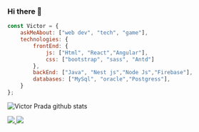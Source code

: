 ### Hi there 👋

```javascript
const Victor = {
    askMeAbout: ["web dev", "tech", "game"],
    technologies: {
        frontEnd: {
            js: ["Html", "React","Angular"],
            css: ["bootstrap", "sass", "Antd"]
        },
        backEnd: ["Java", "Nest js","Node Js","Firebase"],
        databases: ["MySql", "oracle","Postgress"],
    }
};
```

![Victor Prada github stats](https://github-readme-stats.vercel.app/api?username=vprada25&hide=contribs,prs&count_private=true&show_icons=true)

<a href="https://github.com/vprada25">
  <img src="https://img.shields.io/github/followers/vprada25">
</a>
<a href="https://github.com/vprada25">
   <img src="https://komarev.com/ghpvc/?username=vprada25">
</a>

<!--
**vprada25/vprada25** is a ✨ _special_ ✨ repository because its `README.md` (this file) appears on your GitHub profile.

Here are some ideas to get you started:

- 🔭 I’m currently working on ...
- 🌱 I’m currently learning ...
- 👯 I’m looking to collaborate on ...
- 🤔 I’m looking for help with ...
- 💬 Ask me about ...
- 📫 How to reach me: ...
- 😄 Pronouns: ...
- ⚡ Fun fact: ...





-->
